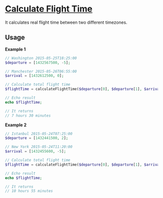 # [Calculate Flight Time](https://github.com/ozgrozer/calculate-flight-time)

It calculates real flight time between two different timezones.

## Usage

**Example 1**

```php
// Washington 2015-05-25T18:25:00
$departure = [1432567500, -5];

// Manchester 2015-05-26T06:55:00
$arrival = [1432612500, 0];

// Calculate total flight time
$flightTime = calculateFlightTime($departure[0], $departure[1], $arrival[0], $arrival[1]);

// Echo result
echo $flightTime;

// It returns
// 7 hours 30 minutes
```

**Example 2**

```php
// Istanbul 2015-05-24T07:25:00
$departure = [1432441500, 2];

// New York 2015-05-24T11:20:00
$arrival = [1432455600, -5];

// Calculate total flight time
$flightTime = calculateFlightTime($departure[0], $departure[1], $arrival[0], $arrival[1]);

// Echo result
echo $flightTime;

// It returns
// 10 hours 55 minutes
```
